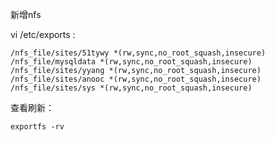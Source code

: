 新增nfs

vi /etc/exports :


    /nfs_file/sites/51tywy *(rw,sync,no_root_squash,insecure)
    /nfs_file/mysqldata *(rw,sync,no_root_squash,insecure)
    /nfs_file/sites/yyang *(rw,sync,no_root_squash,insecure)
    /nfs_file/sites/anooc *(rw,sync,no_root_squash,insecure)
    /nfs_file/sites/sys *(rw,sync,no_root_squash,insecure)

查看刷新：

    exportfs -rv